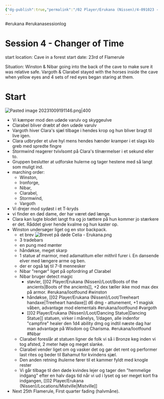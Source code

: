 ```yaml
---
{"dg-publish":true,"permalink":"/02 Player/Erukana (Nissen)/4-091023 - Changer of time session 4.sync-conflict-20241119-185004-V66FTQD/"}
---
```


#erukana #erukanasessionlog 

# Session 4 - Changer of Time 
start location:  Cave in a forest 
start date:  23rd of Flamerule

Situation: 
Winston & Nibar going into the back of the cave to make sure it was relative safe.
Vargoth & Clarabel stayed with the horses inside the cave when yellow eyes and 4 sets of red eyes began staring at them.

# Start

![Pasted image 20231009191146.png|400](/img/user/10%20Attachments/Pasted%20image%2020231009191146.png)

- Vi kæmper mod den udøde varulv og skyggeulve
- Clarabel bliver dræbt af den udøde varulv 
- Vargoth hiver Clara's sjæl tilbage i hendes krop og hun bliver bragt til live igen.
- Clara udbryder et ulve hyl mens hendes hænder kramper i et slags klo greb med spredte fingre
- Stormwind reagerer tvivlsomt på Clara's tilnærmelser i et sekund eller to. 
- Gruppen beslutter at udforske hulerne og tager hestene med så langt som muligt ind.
- marching order: 
	- Winston, 
	- Ironforge, 
	- Nibar, 
	- Clarabel, 
	- Stormwind, 
	- Vargoth 
- Vi drejer mod sydøst i et T-kryds
- vi finder en død dame, der har været død længe.
- Clara kan lugte blodet langt fra og jo tættere på hun kommer jo stærkere er det. Råddet giver hende kvalme og hun kaster op.
- Winston undersøger liget og en stor backpack. 
	- et brev ![Brevet på døde Celia - Erukana.png](/img/user/02%20Player/Erukana%20(Nissen)/Journal/Brevet%20p%C3%A5%20d%C3%B8de%20Celia%20-%20Erukana.png)
	- 3 tradebars
	- en pung med mønter
	- håndøkse, meget skarp 
	- 1 statue af marmor, med adamatitum eller mithril furer i. En dansende elver med længere arme og ben. 
	- der er også tøj til 7-8 mennesker 
	- Nibar "rengør" liget på opfordring af Clarabel 
	- Nibar bruger detect magic 
		- støvler, [[02 Player/Erukana (Nissen)/Loot/Boots of the ancients\|Boots of the ancients]], +2 dex tæller ikke mod max dex på armor. #erukana/lootfound #winston 
		- håndøkse, [[02 Player/Erukana (Nissen)/Loot/Treeheart handaxe\|Treeheart handaxe]] d6 dmg - attunement, +1 magisk våben, advantage mod elementals #erukana/lootfound #vargoth 
		- [[02 Player/Erukana (Nissen)/Loot/Dancing Statue\|Dancing Statue]] statuen, virker i månelys, 1/dagen, alle indenfor "campfire" healer den 1d4 ability dmg og indtil næste dag har man advantage på Wisdom og Charisma.  #erukana/lootfound #Nibar 
	- Clarabel foreslår at statuen ligner de folk vi så i Bronze keg inden vi tog afsted, 2 meter høje og meget slanke.
	- Clarabel vender liget om og vasker det og gør det rent og performer last rites og beder til Bahamut for kvindens sjæl.
	- Den anden retning ihulerne fører til et kammer fyldt med knogle rester 
	- Vi går tilbage til den døde kvindes lejer og tager den "hemmelige indgang" efter en halv dags tid når vi ud i lyset og ser meget kort fra indgangen, [[02 Player/Erukana (Nissen)/Locations/Mistville\|Mistville]] 
- Next 25th Flamerule, First quarter fading (halvmåne).